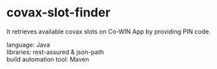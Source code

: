 # covax-slot-finder
It retrieves available covax slots on Co-WIN App by providing PIN code.

language: Java <br/>
libraries: rest-assured & json-path <br/>
build automation tool: Maven
